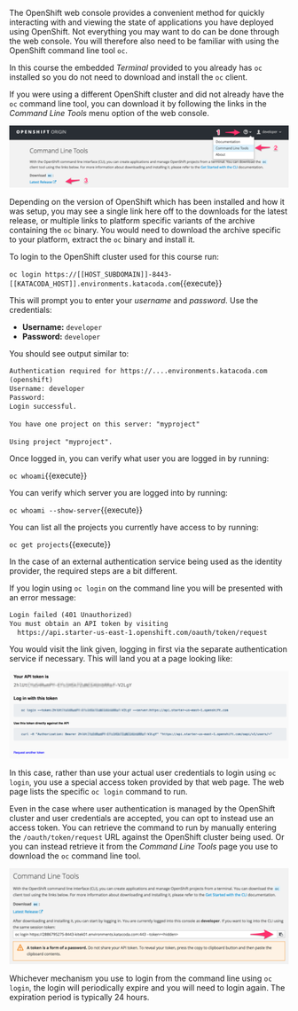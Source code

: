 The OpenShift web console provides a convenient method for quickly interacting with and viewing the state of applications you have deployed using OpenShift. Not everything you may want to do can be done through the web console. You will therefore also need to be familiar with using the OpenShift command line tool ``oc``.

In this course the embedded _Terminal_ provided to you already has ``oc`` installed so you do not need to download and install the ``oc`` client.

If you were using a different OpenShift cluster and did not already have the ``oc`` command line tool, you can download it by following the links in the _Command Line Tools_ menu option of the web console.

![Command Line Tools](../../assets/introduction/cluster-access-36/02-command-line-tools.png)

Depending on the version of OpenShift which has been installed and how it was setup, you may see a single link here off to the downloads for the latest release, or multiple links to platform specific variants of the archive containing the ``oc`` binary. You would need to download the archive specific to your platform, extract the ``oc`` binary and install it.

To login to the OpenShift cluster used for this course run:

``oc login https://[[HOST_SUBDOMAIN]]-8443-[[KATACODA_HOST]].environments.katacoda.com``{{execute}}

This will prompt you to enter your _username_ and _password_. Use the credentials:

* **Username:** ``developer``
* **Password:** ``developer``

You should see output similar to:

```
Authentication required for https://....environments.katacoda.com (openshift)
Username: developer
Password:
Login successful.

You have one project on this server: "myproject"

Using project "myproject".
```

Once logged in, you can verify what user you are logged in by running:

``oc whoami``{{execute}}

You can verify which server you are logged into by running:

``oc whoami --show-server``{{execute}}

You can list all the projects you currently have access to by running:

``oc get projects``{{execute}}

In the case of an external authentication service being used as the identity provider, the required steps are a bit different.

If you login using ``oc login`` on the command line you will be presented with an error message:

```
Login failed (401 Unauthorized)
You must obtain an API token by visiting
  https://api.starter-us-east-1.openshift.com/oauth/token/request
```

You would visit the link given, logging in first via the separate authentication service if necessary. This will land you at a page looking like:

![Request Access Token](../../assets/introduction/cluster-access-36/02-request-access-token.png)

In this case, rather than use your actual user credentials to login using ``oc login``, you use a special access token provided by that web page. The web page lists the specific ``oc login`` command to run.

Even in the case where user authentication is managed by the OpenShift cluster and user credentials are accepted, you can opt to instead use an access token. You can retrieve the command to run by manually entering the ``/oauth/token/request`` URL against the OpenShift cluster being used. Or you can instead retrieve it from the _Command Line Tools_ page you use to download the ``oc`` command line tool.

 ![Request Access Token](../../assets/introduction/cluster-access-36/02-login-access-token.png)

Whichever mechanism you use to login from the command line using ``oc login``, the login will periodically expire and you will need to login again. The expiration period is typically 24 hours.
